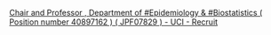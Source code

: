 [Chair and Professor , Department of #Epidemiology & #Biostatistics ( Position number 40897162 ) ( JPF07829 ) - UCI - Recruit ](https://qi.tc/qi/109939)